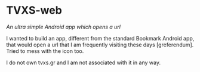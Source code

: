 # TVXS-web
*An ultra simple Android app which opens a url*

I wanted to build an app, different from the standard Bookmark Android app, that would open a url that I am frequently visiting these days [greferendum].  
Tried to mess with the icon too.

I do not own tvxs.gr and I am not associated with it in any way.